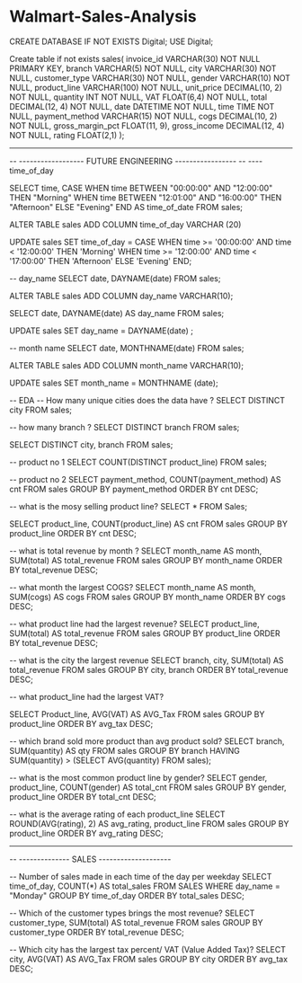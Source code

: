 # Walmart-Sales-Analysis
CREATE DATABASE IF NOT EXISTS Digital; 
USE Digital;

Create table if not exists sales(
	invoice_id VARCHAR(30) NOT NULL PRIMARY KEY,
    branch VARCHAR(5) NOT NULL,
    city VARCHAR(30) NOT NULL,
    customer_type VARCHAR(30) NOT NULL,
    gender VARCHAR(10) NOT NULL,
    product_line VARCHAR(100) NOT NULL,
    unit_price DECIMAL(10, 2) NOT NULL,
    quantity INT NOT NULL,
    VAT FLOAT(6,4) NOT NULL,
    total DECIMAL(12, 4) NOT NULL,
    date DATETIME NOT NULL,
    time TIME NOT NULL,
    payment_method VARCHAR(15) NOT NULL,
    cogs DECIMAL(10, 2) NOT NULL,
    gross_margin_pct FLOAT(11, 9),
    gross_income DECIMAL(12, 4) NOT NULL,
    rating FLOAT(2,1)
);
    
-- ------------------------------------------------------
-- ------------------ FUTURE ENGINEERING -----------------
-- ---- time_of_day

SELECT 
	time,
    CASE
		WHEN time  BETWEEN "00:00:00" AND "12:00:00" THEN "Morning"
        WHEN time BETWEEN "12:01:00" AND "16:00:00" THEN "Afternoon"
        ELSE "Evening"
	END AS time_of_date
FROM sales;

ALTER TABLE sales ADD COLUMN time_of_day VARCHAR (20)

UPDATE sales
SET time_of_day = CASE
    WHEN time >= '00:00:00' AND time < '12:00:00' THEN 'Morning'
    WHEN time >= '12:00:00' AND time < '17:00:00' THEN 'Afternoon'
    ELSE 'Evening'
END;

-- day_name
SELECT
	date,
    DAYNAME(date)
FROM sales;

ALTER TABLE sales ADD COLUMN day_name VARCHAR(10);

SELECT
	date,
    DAYNAME(date) AS day_name
FROM sales;

UPDATE sales
SET day_name = DAYNAME(date) ;

-- month name
SELECT 
	date,
    MONTHNAME(date)
FROM sales;

ALTER TABLE sales ADD COLUMN month_name VARCHAR(10);

UPDATE sales 
SET month_name = MONTHNAME (date);

-- EDA
-- How many unique cities does the data have ?
SELECT
	DISTINCT city
FROM sales;

-- how many branch ?
SELECT
	DISTINCT branch
FROM sales;

SELECT
	DISTINCT city,
    branch
FROM sales;

-- product no 1
SELECT 
	COUNT(DISTINCT product_line)
FROM sales;

-- product no 2
SELECT
	payment_method,
	COUNT(payment_method) AS cnt
FROM sales
GROUP BY payment_method
ORDER BY cnt DESC;

-- what is the mosy selling product line?
SELECT 
*
FROM
Sales;

SELECT
	product_line,
	COUNT(product_line) AS cnt
FROM sales
GROUP BY product_line
ORDER BY cnt DESC;

-- what is total revenue by month ?
SELECT 
	month_name AS month,
    SUM(total) AS total_revenue
FROM sales
GROUP BY month_name
ORDER BY total_revenue DESC;

-- what month the largest COGS?
SELECT
	month_name AS month,
    SUM(cogs) AS cogs
FROM sales
GROUP BY month_name
ORDER BY cogs DESC;

-- what product line had the largest revenue?
SELECT 
	product_line,
    SUM(total) AS total_revenue
FROM sales
GROUP BY product_line
ORDER BY total_revenue DESC;

-- what is the city the largest revenue
SELECT 
	branch,
    city,
    SUM(total) AS total_revenue
FROM sales
GROUP BY city, branch
ORDER BY total_revenue DESC;

-- what product_line had the largest VAT?

SELECT 
	Product_line,
    AVG(VAT) AS AVG_Tax
FROM sales
GROUP BY product_line
ORDER BY avg_tax DESC;

-- which brand sold more product than avg product sold?
SELECT
	branch,
    SUM(quantity) AS qty
FROM sales
GROUP BY branch
HAVING SUM(quantity) > (SELECT AVG(quantity) FROM sales);
	
-- what is the most common product line by gender?
SELECT
	gender,
    product_line,
    COUNT(gender) AS total_cnt
FROM sales
GROUP BY gender, product_line
ORDER BY total_cnt DESC;

-- what is the average rating of each product_line
SELECT
	ROUND(AVG(rating), 2) AS avg_rating,
    product_line
FROM sales
GROUP BY product_line
ORDER BY avg_rating DESC;

-- ---------------------------------------------------------
-- -------------- SALES --------------------

-- Number of sales made in each time of the day per weekday
SELECT
	time_of_day,
    COUNT(*) AS total_sales
FROM SALES
WHERE day_name = "Monday"
GROUP BY time_of_day
ORDER BY total_sales DESC;

-- Which of the customer types brings the most revenue?
SELECT
	customer_type,
    SUM(total) AS total_revenue
FROM sales
GROUP BY customer_type
ORDER BY total_revenue DESC;

-- Which city has the largest tax percent/ VAT (Value Added Tax)?
SELECT 
	city,
    AVG(VAT) AS AVG_Tax
FROM sales
GROUP BY city
ORDER BY avg_tax DESC;



